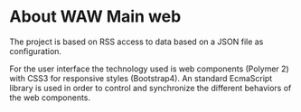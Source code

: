 # About WAW Main web

The project is based on RSS access to data based on a JSON file as configuration. 

For the user interface the technology used is web components (Polymer 2) with CSS3 for responsive styles (Bootstrap4).
An standard EcmaScript library is used in order to control and synchronize the different behaviors of the web components. 

